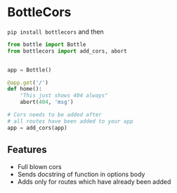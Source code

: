 BottleCors
===========


`pip install bottlecors` and then

```python
from bottle import Bottle
from bottlecors import add_cors, abort


app = Bottle()

@app.get('/')
def home():
    "This just shows 404 always"
    abort(404, 'msg')

# Cors needs to be added after
# all routes have been added to your app
app = add_cors(app)
```

Features
--------

- Full blown cors
- Sends docstring of function in options body
- Adds only for routes which have already been added
